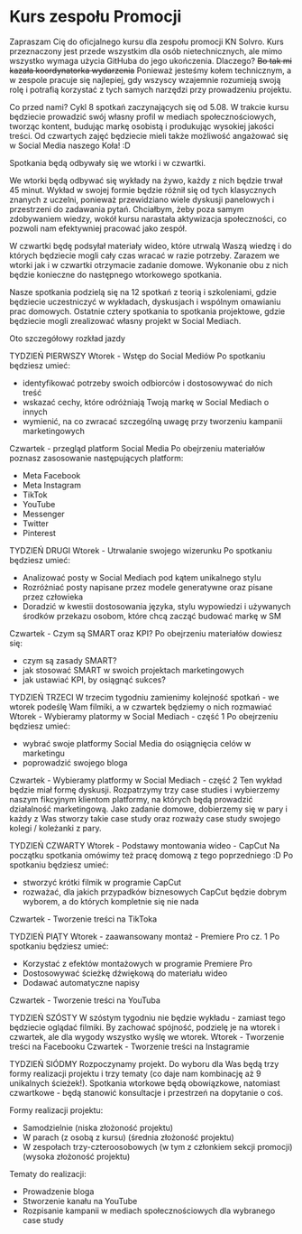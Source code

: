# Kurs zespołu Promocji
Zapraszam Cię do oficjalnego kursu dla zespołu promocji KN Solvro. Kurs przeznaczony jest przede wszystkim dla osób nietechnicznych, ale mimo wszystko wymaga użycia GitHuba do jego ukończenia. Dlaczego? ~~Bo tak mi kazała koordynatorka wydarzenia~~ Ponieważ jesteśmy kołem technicznym, a w zespole pracuje się najlepiej, gdy wszyscy wzajemnie rozumieją swoją rolę i potrafią korzystać z tych samych narzędzi przy prowadzeniu projektu.

Co przed nami?
Cykl 8 spotkań zaczynających się od 5.08. W trakcie kursu będziecie prowadzić swój własny profil w mediach społecznościowych, tworząc kontent, budując markę osobistą i produkując wysokiej jakości treści. Od czwartych zajęć będziecie mieli także możliwość angażować się w Social Media naszego Koła! :D

Spotkania będą odbywały się we wtorki i w czwartki. 

We wtorki będą odbywać się wykłady na żywo, każdy z nich będzie trwał 45 minut. Wykład w swojej formie będzie różnił się od tych klasycznych znanych z uczelni, ponieważ przewidziano wiele dyskusji panelowych i przestrzeni do zadawania pytań. Chciałbym, żeby poza samym zdobywaniem wiedzy, wokół kursu narastała aktywizacja społeczności, co pozwoli nam efektywniej pracować jako zespół.

W czwartki będę podsyłał materiały wideo, które utrwalą Waszą wiedzę i do których będziecie mogli cały czas wracać w razie potrzeby. Zarazem we wtorki jak i w czwartki otrzymacie zadanie domowe. Wykonanie obu z nich będzie konieczne do następnego wtorkowego spotkania.

Nasze spotkania podzielą się na 12 spotkań z teorią i szkoleniami, gdzie będziecie uczestniczyć w wykładach, dyskusjach i wspólnym omawianiu prac domowych. Ostatnie cztery spotkania to spotkania projektowe, gdzie będziecie mogli zrealizować własny projekt w Social Mediach.

Oto szczegółowy rozkład jazdy

TYDZIEŃ PIERWSZY
Wtorek - Wstęp do Social Mediów
Po spotkaniu będziesz umieć:
 - identyfikować potrzeby swoich odbiorców i dostosowywać do nich treść
 - wskazać cechy, które odróżniają Twoją markę w Social Mediach o innych
 - wymienić, na co zwracać szczególną uwagę przy tworzeniu kampanii marketingowych

Czwartek - przegląd platform Social Media
Po obejrzeniu materiałów poznasz zasosowanie następujących platform:
- Meta Facebook
- Meta Instagram
- TikTok
- YouTube
- Messenger
- Twitter
- Pinterest

TYDZIEŃ DRUGI
Wtorek - Utrwalanie swojego wizerunku
Po spotkaniu będziesz umieć:
- Analizować posty w Social Mediach pod kątem unikalnego stylu
- Rozróżniać posty napisane przez modele generatywne oraz pisane przez człowieka
- Doradzić w kwestii dostosowania języka, stylu wypowiedzi i używanych środków przekazu osobom, które chcą zacząć budować markę w SM

Czwartek - Czym są SMART oraz KPI?
Po obejrzeniu materiałów dowiesz się:
- czym są zasady SMART?
- jak stosować SMART w swoich projektach marketingowych
- jak ustawiać KPI, by osiągnąć sukces?

TYDZIEŃ TRZECI
W trzecim tygodniu zamienimy kolejność spotkań - we wtorek podeślę Wam filmiki, a w czwartek będziemy o nich rozmawiać
Wtorek - Wybieramy platormy w Social Mediach - część 1
Po obejrzeniu będziesz umieć:
- wybrać swoje platformy Social Media do osiągnięcia celów w marketingu
- poprowadzić swojego bloga

Czwartek - Wybieramy platformy w Social Mediach - część 2
Ten wykład będzie miał formę dyskusji. Rozpatrzymy trzy case studies i wybierzemy naszym fikcyjnym klientom platformy, na których będą prowadzić działalność marketingową. Jako zadanie domowe, dobierzemy się w pary i każdy z Was stworzy takie case study oraz rozważy case study swojego kolegi / koleżanki z pary.

TYDZIEŃ CZWARTY
Wtorek - Podstawy montowania wideo - CapCut
Na początku spotkania omówimy też pracę domową z tego poprzedniego :D
Po spotkaniu będziesz umieć:
 - stworzyć krótki filmik w programie CapCut
 - rozważać, dla jakich przypadków biznesowych CapCut będzie dobrym wyborem, a do których kompletnie się nie nada

Czwartek - Tworzenie treści na TikToka

TYDZIEŃ PIĄTY
Wtorek - zaawansowany montaż - Premiere Pro cz. 1
Po spotkaniu będziesz umieć:
- Korzystać z efektów montażowych w programie Premiere Pro
- Dostosowywać ścieżkę dźwiękową do materiału wideo
- Dodawać automatyczne napisy

Czwartek - Tworzenie treści na YouTuba

TYDZIEŃ SZÓSTY
W szóstym tygodniu nie będzie wykładu - zamiast tego będziecie oglądać filmiki. By zachować spójność, podzielę je na wtorek i czwartek, ale dla wygody wszystko wyślę we wtorek.
Wtorek - Tworzenie treści na Facebooku
Czwartek - Tworzenie treści na Instagramie

TYDZIEŃ SIÓDMY
Rozpoczynamy projekt. Do wyboru dla Was będą trzy formy realizacji projektu i trzy tematy (co daje nam kombinację aż 9 unikalnych ścieżek!). Spotkania wtorkowe będą obowiązkowe, natomiast czwartkowe - będą stanowić konsultacje i przestrzeń na dopytanie o coś.

Formy realizacji projektu:
- Samodzielnie (niska złożoność projektu)
- W parach (z osobą z kursu) (średnia złożoność projektu)
- W zespołach trzy-czteroosobowych (w tym z członkiem sekcji promocji) (wysoka złożoność projektu)

Tematy do realizacji:
- Prowadzenie bloga
- Stworzenie kanału na YouTube
- Rozpisanie kampanii w mediach społecznościowych dla wybranego case study
